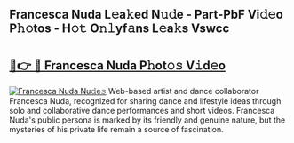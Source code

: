 ## Francesca Nuda L𝚎a𝚔ed N𝚞𝚍e - Part-PbF Vi𝚍𝚎o P𝚑𝚘tos - H𝚘𝚝 O𝚗𝚕yf𝚊ns L𝚎a𝚔s Vswcc

# <h2><a href="http://kfcs8g.oniu.top/?m=Francesca+Nuda">🔗👉 🔴 Francesca Nuda P𝚑ot𝚘𝚜 V𝚒d𝚎o</a></h2>

[![Francesca Nuda Nu𝚍e𝚜](https://i.imgur.com/0qMVB7G.gif)](http://kfcs8g.oniu.top/?m=Francesca+Nuda)
Web-based artist and dance collaborator Francesca Nuda, recognized for sharing dance and lifestyle ideas through solo and collaborative dance performances and short videos. Francesca Nuda's public persona is marked by its friendly and genuine nature, but the mysteries of his private life remain a source of fascination.  
